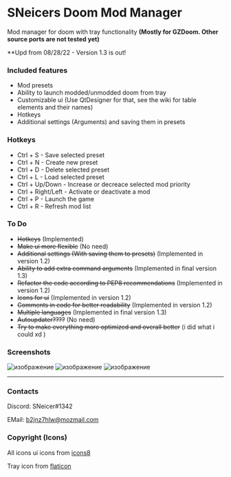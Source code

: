 # SNeicers Doom Mod Manager
Mod manager for doom with tray functionality **(Mostly for GZDoom. Other source ports are not tested yet)**

**Upd from 08/28/22 - Version 1.3 is out!

### Included features
- Mod presets
- Ability to launch modded/unmodded doom from tray
- Customizable ui (Use QtDesigner for that, see the wiki for table elements and their names)
- Hotkeys
- Additional settings (Arguments) and saving them in presets

### Hotkeys
- Ctrl + S - Save selected preset
- Ctrl + N - Create new preset
- Ctrl + D - Delete selected preset
- Ctrl + L - Load selected preset
- Ctrl + Up/Down - Increase or decreace selected mod priority
- Ctrl + Right/Left - Activate or deactivate a mod
- Ctrl + P - Launch the game
- Ctrl + R - Refresh mod list


### To Do
- ~~Hotkeys~~ (Implemented)
- ~~Make ui more flexible~~ (No need)
- ~~Additional settings (With saving them to presets)~~ (Implemented in version 1.2)
- ~~Ability to add extra command arguments~~ (Implemented in final version 1.3)
- ~~Refactor the code according to PEP8 recommendations~~ (Implemented in version 1.2)
- ~~Icons for ui~~ (Implemented in version 1.2)
- ~~Comments in code for better readability~~ (Implemented in version 1.2)
- ~~Multiple languages~~ (Implemented in final version 1.3)
- ~~Autoupdater????~~ (No need)
- ~~Try to make everything more optimized and overall better~~ (i did what i could xd )

### Screenshots

![изображение](https://user-images.githubusercontent.com/46260745/187090253-839bedbf-73e1-4fb7-835e-6c38519825a2.png)
![изображение](https://user-images.githubusercontent.com/46260745/187090214-acfb6469-3104-43e6-90db-f93e65dd3de8.png)
![изображение](https://user-images.githubusercontent.com/46260745/187090294-485e7165-b03c-4d74-90b1-43ac70a04c44.png)

<hr>

### Contacts
Discord: SNeicer#1342

EMail: b2jnz7hlw@mozmail.com

### Copyright (Icons)
All icons ui icons from <a href="https:\\icons8.com">icons8</a>

Tray icon from <a href="https://www.flaticon.com">flaticon</a>
